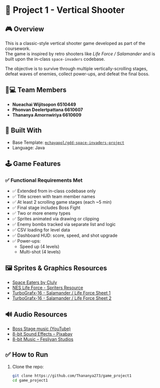 # 🚀 Project 1 - Vertical Shooter

## 🎮 Overview

This is a classic-style vertical shooter game developed as part of the coursework.  
The game is inspired by retro shooters like *Life Force / Salamander* and is built upon the in-class `space-invaders` codebase.

The objective is to survive through multiple vertically-scrolling stages, defeat waves of enemies, collect power-ups, and defeat the final boss.

## 👨💻 Team Members

- **Nueachai Wijitsopon 6510449**
- **Phonvan Deelertpattana 6610607**
- **Thananya Amornwiriya 6610609**

## 🧱 Built With

- Base Template: [`mchayapol/gdd-space-invaders-project`](https://github.com/mchayapol/gdd-space-invaders-project)
- Language: Java

## 🕹 Game Features

### ✅ Functional Requirements Met

- ✅ Extended from in-class codebase only  
- ✅ Title screen with team member names  
- ✅ At least 2 scrolling game stages (each ~5 min)  
- ✅ Final stage includes Boss Fight  
- ✅ Two or more enemy types  
- ✅ Sprites animated via drawing or clipping  
- ✅ Enemy bombs tracked via separate list and logic  
- ✅ CSV loading for level data  
- ✅ Dashboard HUD: score, speed, and shot upgrade  
- ✅ Power-ups:
  - Speed up (4 levels)
  - Multi-shot (4 levels) 

## 🖼 Sprites & Graphics Resources

- [Space Eaters by Cluly](https://cluly.itch.io/space-eaters)
- [NES Life Force - Spriters Resource](https://www.spriters-resource.com/nes/lifeforcesalamander/sheet/57613/)
- [TurboGrafx-16 - Salamander / Life Force Sheet 1](https://www.spriters-resource.com/turbografx_16/salamanderlifeforce/sheet/123101/)
- [TurboGrafx-16 - Salamander / Life Force Sheet 2](https://www.spriters-resource.com/turbografx_16/salamanderlifeforce/sheet/124320/)

## 🔊 Audio Resources

- [Boss Stage music (YouTube)](https://www.youtube.com/watch?v=roHje14-K44)
- [8-bit Sound Effects – Pixabay](https://pixabay.com/th/sound-effects/search/8%20bit%20video%20game/?pagi=3)
- [8-bit Music – Fesliyan Studios](https://www.fesliyanstudios.com/royalty-free-music/downloads-c/8-bit-music/6)

## ✅ How to Run

1. Clone the repo:
   ```bash
   git clone https://github.com/Thananya273/game_project1
   cd game_project1
